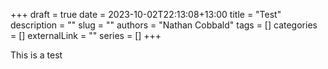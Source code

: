 +++ 
draft = true
date = 2023-10-02T22:13:08+13:00
title = "Test"
description = ""
slug = ""
authors = "Nathan Cobbald"
tags = []
categories = []
externalLink = ""
series = []
+++

This is a test

